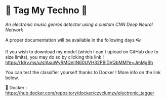 # 🎵 Tag My Techno 🎵
*An electronic music genres detector using a custom CNN Deep Neural Network*

A proper documentation will be available in the following days 👓

If you wish to download my model (which I can't upload on GitHub due to size limits), you may do so by clicking this link !
https://1drv.ms/u/s!AsuWyRMQnIIN60UVH32PBlDVQbMM?e=JmMgBh    

You can test the classifier yourself thanks to Docker ! More info on the link below.

🐳 Docker : https://hub.docker.com/repository/docker/czyclumzy/electronic_tagger
